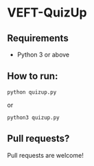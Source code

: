 # VEFT-QuizUp


## Requirements

* Python 3 or above

## How to run:

```
python quizup.py
```

or

```
python3 quizup.py
```

## Pull requests?

Pull requests are welcome!